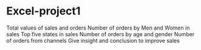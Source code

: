 # Excel-project1
Total values of sales and orders
Number of orders by Men and Women in sales
Top five states in sales
Number of orders by age and gender 
Number of orders from channels
Give insight and conclusion to improve sales
